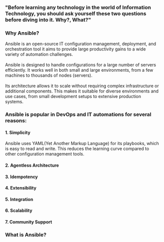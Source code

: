 ### "Before learning any technology in the world of Information Technology, you should ask yourself these two questions before diving into it. Why?, What?"
### Why Ansible?
Ansible is an open-source IT configuration management, deployment, and orchestration tool it aims to provide large productivity gains to a wide variety of automation challenges. </br></br>
Ansible is designed to handle configurations for a large number of servers efficiently. It works well in both small and large environments, from a few machines to thousands of nodes (servers).</br></br>
Its architecture allows it to scale without requiring complex infrastructure or additional components. This makes it suitable for diverse environments and use cases, from small development setups to extensive production systems.

### Ansible is popular in DevOps and IT automations for several reasons:
#### 1. Simplicity
Ansible uses YAML(Yet Another Markup Language) for its playbooks, which is easy to read and write. This reduces the learning curve compared to other configuration management tools.

#### 2. Agentless Architecture
#### 3. Idempotency
#### 4. Extensibility
#### 5. Integration
#### 6. Scalability 
#### 7. Community Support



### What is Ansible?

